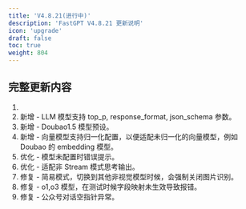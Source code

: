 ```yaml
---
title: 'V4.8.21(进行中)'
description: 'FastGPT V4.8.21 更新说明'
icon: 'upgrade'
draft: false
toc: true
weight: 804
---
```




## 完整更新内容

1. 
2. 新增 - LLM 模型支持 top_p, response_format, json_schema 参数。
3. 新增 - Doubao1.5 模型预设。
4. 新增 - 向量模型支持归一化配置，以便适配未归一化的向量模型，例如 Doubao 的 embedding 模型。
5. 优化 - 模型未配置时错误提示。
6. 优化 - 适配非 Stream 模式思考输出。
7. 修复 - 简易模式，切换到其他非视觉模型时候，会强制关闭图片识别。
8. 修复 - o1,o3 模型，在测试时候字段映射未生效导致报错。
9. 修复 - 公众号对话空指针异常。